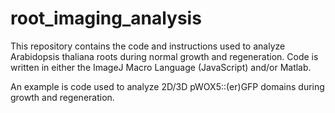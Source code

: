 # root_imaging_analysis
This repository contains the code and instructions used to analyze Arabidopsis thaliana roots during normal growth and regeneration.
Code is written in either the ImageJ Macro Language (JavaScript) and/or Matlab. 

An example is code used to analyze 2D/3D pWOX5::(er)GFP domains during growth and regeneration.   
